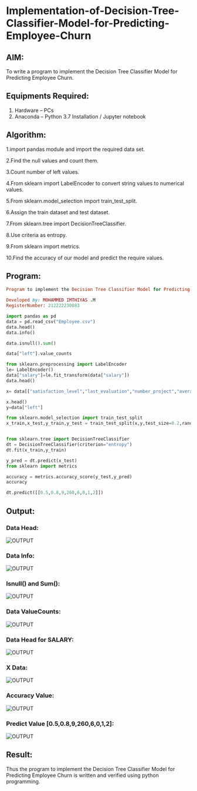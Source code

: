# Implementation-of-Decision-Tree-Classifier-Model-for-Predicting-Employee-Churn

## AIM:
To write a program to implement the Decision Tree Classifier Model for Predicting Employee Churn.

## Equipments Required:
1. Hardware – PCs
2. Anaconda – Python 3.7 Installation / Jupyter notebook

## Algorithm:

1.import pandas module and import the required data set.

2.Find the null values and count them.

3.Count number of left values.

4.From sklearn import LabelEncoder to convert string values to numerical values.

5.From sklearn.model_selection import train_test_split.

6.Assign the train dataset and test dataset.

7.From sklearn.tree import DecisionTreeClassifier.

8.Use criteria as entropy.

9.From sklearn import metrics.

10.Find the accuracy of our model and predict the require values.

## Program:
```ruby
Program to implement the Decision Tree Classifier Model for Predicting Employee Churn.

Developed by: MOHAMMED IMTHIYAS .M
RegisterNumber: 212222230083
```

```python
import pandas as pd
data = pd.read_csv("Employee.csv")
data.head()
data.info()

data.isnull().sum()

data["left"].value_counts

from sklearn.preprocessing import LabelEncoder
le= LabelEncoder()
data["salary"]=le.fit_transform(data["salary"])
data.head()

x= data[["satisfaction_level","last_evaluation","number_project","average_montly_hours","time_spend_company","Work_accident","promotion_last_5years","salary"]]

x.head()
y=data["left"]

from sklearn.model_selection import train_test_split
x_train,x_test,y_train,y_test = train_test_split(x,y,test_size=0.2,random_state = 100)


from sklearn.tree import DecisionTreeClassifier
dt = DecisionTreeClassifier(criterion="entropy")
dt.fit(x_train,y_train)

y_pred = dt.predict(x_test)
from sklearn import metrics

accuracy = metrics.accuracy_score(y_test,y_pred)
accuracy

dt.predict([[0.5,0.8,9,260,6,0,1,2]])
```

## Output:

### Data Head:
![OUTPUT](/datahead.png)

### Data Info:
![OUTPUT](/datainfo.png)

### Isnull() and Sum():
![OUTPUT](/isnull_sum.png)

### Data ValueCounts:
![OUTPUT](/valuecounts.png)

### Data Head for SALARY:
![OUTPUT](/salaryhead.png)

### X Data:
![OUTPUT](/xhead.png)

### Accuracy Value:
![OUTPUT](/accuracy.png)

### Predict Value [0.5,0.8,9,260,6,0,1,2]:
![OUTPUT](/predict.png)

## Result:
Thus the program to implement the  Decision Tree Classifier Model for Predicting Employee Churn is written and verified using python programming.
